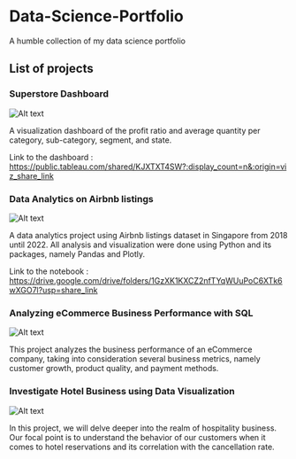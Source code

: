 # Data-Science-Portfolio
A humble collection of my data science portfolio

## List of projects

### Superstore Dashboard

![Alt text](https://img.freepik.com/free-vector/scene-beautiful-cityscape-with-hight-building-shop-street-with-park_1150-48968.jpg?w=2000)

A visualization dashboard of the profit ratio and average quantity per category, sub-category, segment, and state.

Link to the dashboard : https://public.tableau.com/shared/KJXTXT4SW?:display_count=n&:origin=viz_share_link

### Data Analytics on Airbnb listings

![Alt text](https://img.freepik.com/premium-vector/fragment-urban-landscape-with-hotel-buildings-standing-along-city-road-color-background-flat-vector-illustration_1284-75269.jpg)

A data analytics project using Airbnb listings dataset in Singapore from 2018 until 2022. All analysis and visualization were done using Python and its packages, namely Pandas and Plotly.

Link to the notebook : https://drive.google.com/drive/folders/1GzXK1KXCZ2nfTYqWUuPoC6XTk6wXGO7l?usp=share_link

### Analyzing eCommerce Business Performance with SQL

![Alt text](https://images.pond5.com/mobile-shopping-e-commerce-online-088356597_prevstill.jpeg)

This project analyzes the business performance of an eCommerce company, taking into consideration several business metrics, namely customer growth, product quality, and payment methods.

### Investigate Hotel Business using Data Visualization

![Alt text](https://img.freepik.com/free-vector/swimming-pool-hotel-resort-outdoors_33099-1697.jpg?w=996&t=st=1696552800~exp=1696553400~hmac=a46aa563c8103b4ed02f6adea6f240454d39da533d0e7bbd47fc39a6fae59c2f)

In this project, we will delve deeper into the realm of hospitality business. Our focal point is to understand the behavior of our customers when it comes to hotel reservations and its correlation with the cancellation rate.


